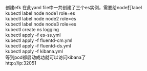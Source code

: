 创建efk
在此yaml file中一共创建了三个es实例，需要给node打label  
kubectl label node node1 role=es  
kubectl label node node2 role=es  
kubectl label node node3 role=es  
kubectl create ns logging  
kubectl apply -f es-ss.yml  
kubectl apply -f fluentd-cm.yml  
kubectl apply -f fluentd-ds.yml  
kubectl apply -f kibana.yml  
等到pod都启动成功就可以访问kibana了  
http://ip:32051
